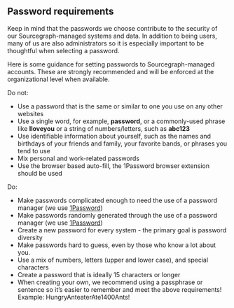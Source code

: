 ## Password requirements

Keep in mind that the passwords we choose contribute to the security of our Sourcegraph-managed systems and data. In addition to being users, many of us are also administrators so it is especially important to be thoughtful when selecting a password.

Here is some guidance for setting passwords to Sourcegraph-managed accounts. These are strongly recommended and will be enforced at the organizational level when available.

Do not:

- Use a password that is the same or similar to one you use on any other websites
- Use a single word, for example, **password**, or a commonly-used phrase like **Iloveyou** or a string of numbers/letters, such as **abc123**
- Use identifiable information about yourself, such as the names and birthdays of your friends and family, your favorite bands, or phrases you tend to use
- Mix personal and work-related passwords
- Use the browser based auto-fill, the 1Password browser extension should be used

Do:

- Make passwords complicated enough to need the use of a password manager (we use [1Password](https://1password.com/))
- Make passwords randomly generated through the use of a password manager (we use [1Password](https://1password.com/))
- Create a new password for every system - the primary goal is password diversity
- Make passwords hard to guess, even by those who know a lot about you.
- Use a mix of numbers, letters (upper and lower case), and special characters
- Create a password that is ideally 15 characters or longer
- When creating your own, we recommend using a passphrase or sentence so it’s easier to remember and meet the above requirements! Example: HungryAnteaterAte1400Ants!
